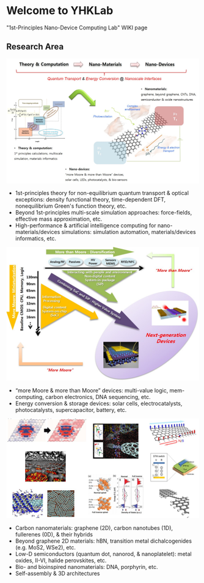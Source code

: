# Welcome to YHKLab

"1st-Principles Nano-Device Computing Lab" WIKI page

## Research Area

![Screenshot](img/Overview_01.jpg)

- 1st-principles theory for non-equilibrium quantum transport & optical exceptions: density functional theory, time-dependent DFT, nonequilibrium Green's function theory, etc.
- Beyond 1st-principles multi-scale simulation approaches: force-fields, effective mass approximation, etc.
- High-performance & artificial intelligence computing for nano-materials/devices simulations: simulation automation, materials/devices informatics, etc.

![Screenshot](img/Overview_02.jpg)

- “more Moore & more than Moore” devices: multi-value logic, mem-computing, carbon electronics, DNA sequencing, etc.
- Energy conversion & storage devices: solar cells, electrocatalysts, photocatalysts, supercapacitor, battery, etc.

![Screenshot](img/Overview_03.jpg)

- Carbon nanomaterials: graphene (2D), carbon nanotubes (1D), fullerenes (0D), & their hybrids 
- Beyond graphene 2D materials: hBN, transition metal dichalcogenides (e.g. MoS2, WSe2), etc.
- Low-D semiconductors (quantum dot, nanorod, & nanoplatelet): metal oxides, II-VI, halide perovskites, etc. 
- Bio- and bioinspired nanomaterials: DNA, porphyrin, etc.
- Self-assembly & 3D architectures 

